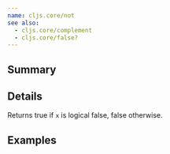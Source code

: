 ```yaml
---
name: cljs.core/not
see also:
  - cljs.core/complement
  - cljs.core/false?
---
```


## Summary

## Details

Returns true if `x` is logical false, false otherwise.

## Examples
